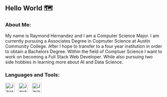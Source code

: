 ## Hello World 🗺️


### About Me:
<p>My name is Raymond Hernandez and I am a Computer Science Major. I am currently pursuing a Associates Degree in Copmuter Science at Austin Community College. After I hope to transfer to a four year institution in order to obtain a Bachelors Degree. Within the field of Comptuer Science I want to work on becoming a Full Stack Web Developer. While also pursuing two side hobbies in learning more about AI and Data Science.</p>


### Languages and Tools:
<img align= "left" alt="Java" width="30px" style="padding-right:10px;" src="https://cdn.jsdelivr.net/gh/devicons/devicon@latest/icons/html5/html5-original-wordmark.svg" />
<img align= "left" alt="Java" width="30px" style="padding-right:10px;" src="https://cdn.jsdelivr.net/gh/devicons/devicon@latest/icons/pycharm/pycharm-original.svg" />
<img align= "left" alt="Java" width="30px" style="padding-right:10px;" src="https://cdn.jsdelivr.net/gh/devicons/devicon@latest/icons/python/python-original.svg" />



